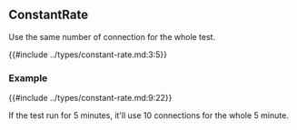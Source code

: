 ## ConstantRate

Use the same number of connection for the whole test.

{{#include ../types/constant-rate.md:3:5}}

### Example
{{#include ../types/constant-rate.md:9:22}}

If the test run for 5 minutes, it'll use 10 connections for the whole 5 minute. 